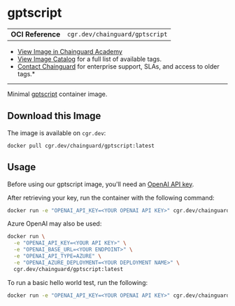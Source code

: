 <!--monopod:start-->
# gptscript
| | |
| - | - |
| **OCI Reference** | `cgr.dev/chainguard/gptscript` |


* [View Image in Chainguard Academy](https://edu.chainguard.dev/chainguard/chainguard-images/reference/gptscript/overview/)
* [View Image Catalog](https://console.enforce.dev/images/catalog) for a full list of available tags.
* [Contact Chainguard](https://www.chainguard.dev/chainguard-images) for enterprise support, SLAs, and access to older tags.*

---
<!--monopod:end-->

<!--overview:start-->
Minimal [gptscript](https://github.com/gptscript-ai/gptscript) container image.
<!--overview:end-->

<!--getting:start-->
## Download this Image
The image is available on `cgr.dev`:

```
docker pull cgr.dev/chainguard/gptscript:latest
```
<!--getting:end-->

<!--body:start-->

## Usage

Before using our gptscript image, you'll need an [OpenAI API key](https://platform.openai.com/api-keys).

After retrieving your key, run the container with the following command:

```bash
docker run -e "OPENAI_API_KEY=<YOUR OPENAI API KEY>" cgr.dev/chainguard/gptscript:latest
```

Azure OpenAI may also be used:

```bash
docker run \
  -e "OPENAI_API_KEY=<YOUR API KEY>" \
  -e "OPENAI_BASE_URL=<YOUR ENDPOINT>" \
  -e "OPENAI_API_TYPE=AZURE" \
  -e "OPENAI_AZURE_DEPLOYMENT=<YOUR DEPLOYMENT NAME>" \
  cgr.dev/chainguard/gptscript:latest
```

To run a basic hello world test, run the following:

```bash
docker run -e "OPENAI_API_KEY=<YOUR OPENAI API KEY>" cgr.dev/chainguard/gptscript:latest  https://get.gptscript.ai/echo.gpt --input 'Hello, World!'
```

<!--body:end-->

